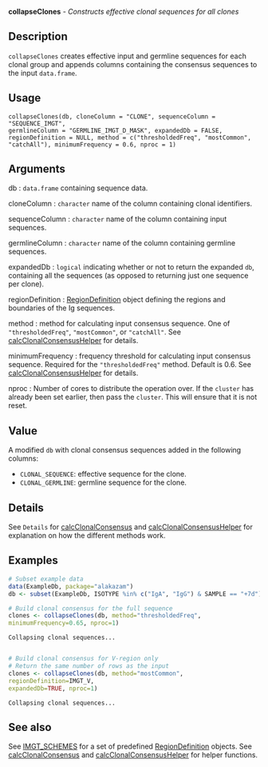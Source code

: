 





**collapseClones** - *Constructs effective clonal sequences for all clones*

Description
--------------------

`collapseClones` creates effective input and germline sequences for each clonal 
group and appends columns containing the consensus sequences to the input 
`data.frame`.


Usage
--------------------
```
collapseClones(db, cloneColumn = "CLONE", sequenceColumn = "SEQUENCE_IMGT",
germlineColumn = "GERMLINE_IMGT_D_MASK", expandedDb = FALSE,
regionDefinition = NULL, method = c("thresholdedFreq", "mostCommon",
"catchAll"), minimumFrequency = 0.6, nproc = 1)
```

Arguments
-------------------

db
:   `data.frame` containing sequence data.

cloneColumn
:   `character` name of the column containing clonal 
identifiers.

sequenceColumn
:   `character` name of the column containing input 
sequences.

germlineColumn
:   `character` name of the column containing germline 
sequences.

expandedDb
:   `logical` indicating whether or not to return the 
expanded `db`, containing all the sequences (as opposed
to returning just one sequence per clone).

regionDefinition
:   [RegionDefinition](RegionDefinition-class.md) object defining the regions
and boundaries of the Ig sequences.

method
:   method for calculating input consensus sequence. One of 
`"thresholdedFreq"`, `"mostCommon"`, or 
`"catchAll"`. See [calcClonalConsensusHelper](calcClonalConsensusHelper.md) 
for details.

minimumFrequency
:   frequency threshold for calculating input consensus sequence.
Required for the `"thresholdedFreq"` method. Default is
0.6. See [calcClonalConsensusHelper](calcClonalConsensusHelper.md) for details.

nproc
:   Number of cores to distribute the operation over. If the 
`cluster` has already been set earlier, then pass the 
`cluster`. This will ensure that it is not reset.




Value
-------------------

A modified `db` with clonal consensus sequences added 
in the following columns:

+  `CLONAL_SEQUENCE`:  effective sequence for the clone.
+  `CLONAL_GERMLINE`:  germline sequence for the clone.



Details
-------------------

See `Details` for [calcClonalConsensus](calcClonalConsensus.md) and [calcClonalConsensusHelper](calcClonalConsensusHelper.md)
for explanation on how the different methods work.



Examples
-------------------

```R
# Subset example data
data(ExampleDb, package="alakazam")
db <- subset(ExampleDb, ISOTYPE %in% c("IgA", "IgG") & SAMPLE == "+7d")

# Build clonal consensus for the full sequence
clones <- collapseClones(db, method="thresholdedFreq", 
minimumFrequency=0.65, nproc=1)

```


```
Collapsing clonal sequences...

```


```R

# Build clonal consensus for V-region only 
# Return the same number of rows as the input
clones <- collapseClones(db, method="mostCommon", 
regionDefinition=IMGT_V, 
expandedDb=TRUE, nproc=1)
```


```
Collapsing clonal sequences...

```



See also
-------------------

See [IMGT_SCHEMES](IMGT_SCHEMES.md) for a set of predefined [RegionDefinition](RegionDefinition-class.md) objects.
See [calcClonalConsensus](calcClonalConsensus.md) and [calcClonalConsensusHelper](calcClonalConsensusHelper.md) for helper functions.



